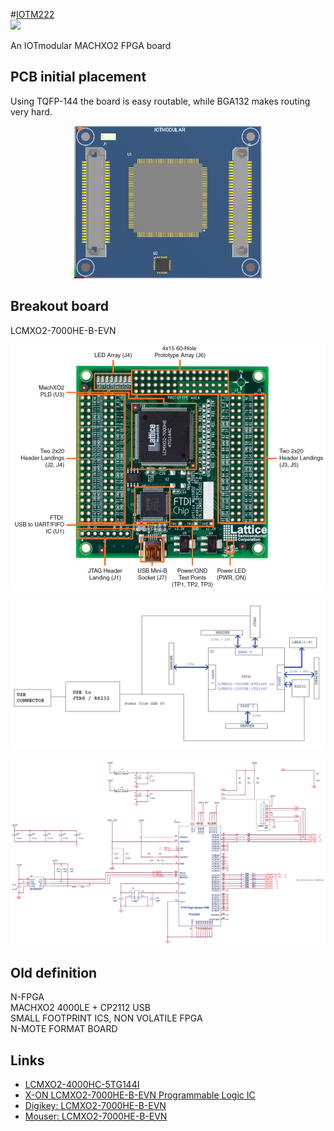 #[IOTM222](https://github.com/nikoschalikias/IOTM222)  
[![](https://img.shields.io/badge/iotmodular-IOTM222-802000.svg)](https://github.com/iotmodular/IOTM222)


An IOTmodular MACHXO2 FPGA board 

## PCB initial placement
Using 	TQFP-144 the board is easy routable, while BGA132 makes routing very hard.

<p align="center">
<img
src="img/01.PNG"
width = 300
/>
</p> 

## Breakout board
LCMXO2-7000HE-B-EVN
<p align="center">
<img
src="img/02.PNG"
width = 900
/>
</p> 

<p align="center">
<img
src="img/03.PNG"
width = 900
/>
</p> 

<p align="center">
<img
src="img/04.PNG"
width = 900
/>
</p> 


## Old definition
N-FPGA  
MACHXO2 4000LE + CP2112 USB  
SMALL FOOTPRINT ICS, NON VOLATILE FPGA  
N-MOTE FORMAT BOARD  


## Links
*  [LCMXO2-4000HC-5TG144I](https://www.mouser.ie/ProductDetail/Lattice/LCMXO2-4000HC-5TG144I?qs=T%2FOtf55vL7fdExHgYLOKvw%3D%3D)
*  [X-ON LCMXO2-7000HE-B-EVN Programmable Logic IC](https://www.amazon.co.uk/X-LCMXO2-7000HE-B-EVN-Programmable-Logic-Development/dp/B0131VG5YE/ref=sr_1_1?dchild=1&keywords=lcmxo2&qid=1617793108&sr=8-1)
*  [Digikey: LCMXO2-7000HE-B-EVN](https://www.digikey.ie/product-detail/en/lattice-semiconductor-corporation/LCMXO2-7000HE-B-EVN/220-2625-ND/3906092)
*  [Mouser: LCMXO2-7000HE-B-EVN](https://www.mouser.ie/ProductDetail/Lattice/LCMXO2-7000HE-B-EVN?qs=DBbQ3l7BldNJuSVNFnSpPw==)
